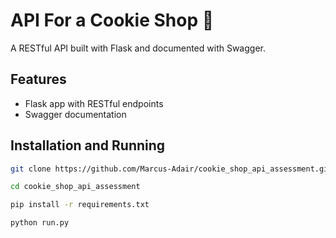 # API For a Cookie Shop 🍪

A RESTful API built with Flask and documented with Swagger.

## Features

- Flask app with RESTful endpoints
- Swagger documentation

## Installation and Running

```bash
git clone https://github.com/Marcus-Adair/cookie_shop_api_assessment.git

cd cookie_shop_api_assessment

pip install -r requirements.txt

python run.py
```
